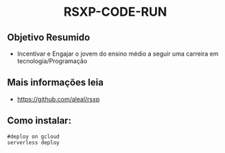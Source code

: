 <h1 align="center">RSXP-CODE-RUN</h1>

## Objetivo Resumido

 * Incentivar e Engajar o jovem do ensino médio a seguir uma carreira em tecnologia/Programação

## Mais informações leia

 * https://github.com/aleal/rsxp


## Como instalar:

```shell
#deploy on gcloud
serverless deploy
```
